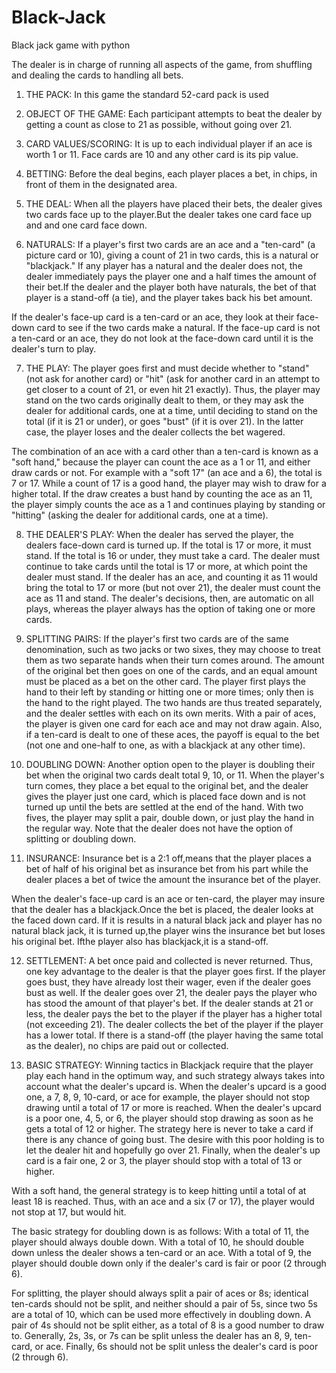 # Black-Jack
Black jack game with python

The dealer is in charge of running all aspects of the game, from shuffling and dealing the cards to handling all bets.

1) THE PACK:
In this game the standard 52-card pack is used

2) OBJECT OF THE GAME:
Each participant attempts to beat the dealer by getting a count as close to 21 as possible, without going over 21.

3) CARD VALUES/SCORING:
It is up to each individual player if an ace is worth 1 or 11. Face cards are 10 and any other card is its pip value.

4) BETTING:
Before the deal begins, each player places a bet, in chips, in front of them in the designated area.

5) THE DEAL:
When all the players have placed their bets, the dealer gives two cards face up to the player.But the dealer takes one card face up and and one card face down.

6) NATURALS:
If a player's first two cards are an ace and a "ten-card" (a picture card or 10), giving a count of 21 in two cards, this is a natural or "blackjack." If any player has a natural and the    dealer does not, the dealer immediately pays the player one and a half times the amount of their bet.If the dealer and the player both have naturals, the bet of that player is a stand-off   (a tie), and the player takes back his bet amount.

If the dealer's face-up card is a ten-card or an ace, they look at their face-down card to see if the two cards make a natural. If the face-up card is not a ten-card or an ace, they do not  look at the face-down card until it is the dealer's turn to play.

7) THE PLAY:
The player goes first and must decide whether to "stand" (not ask for another card) or "hit" (ask for another card in an attempt to get closer to a count of 21, or even hit 21 exactly). Thus, the player may stand on the two cards originally dealt to them, or they may ask the dealer for additional cards, one at a time, until deciding to stand on the total (if it is 21 or under), or goes "bust" (if it is over 21). In the latter case, the player loses and the dealer collects the bet wagered.

The combination of an ace with a card other than a ten-card is known as a "soft hand," because the player can count the ace as a 1 or 11, and either draw cards or not. For example with a    "soft 17" (an ace and a 6), the total is 7 or 17. While a count of 17 is a good hand, the player may wish to draw for a higher total. If the draw creates a bust hand by counting the ace as an 11, the player simply counts the ace as a 1 and continues playing by standing or "hitting" (asking the dealer for additional cards, one at a time).

8) THE DEALER'S PLAY:
When the dealer has served the player, the dealers face-down card is turned up. If the total is 17 or more, it must stand. If the total is 16 or under, they must take a card. The dealer must continue to take cards until the total is 17 or more, at which point the dealer must stand. If the dealer has an ace, and counting it as 11 would bring the total to 17 or more (but not over 21), the dealer must count the ace as 11 and stand. The dealer's decisions, then, are automatic on all plays, whereas the player always has the option of taking one or more cards.

9) SPLITTING PAIRS:
If the player's first two cards are of the same denomination, such as two jacks or two sixes, they may choose to treat them as two separate hands when their turn comes around. The amount of the original bet then goes on one of the cards, and an equal amount must be placed as a bet on the other card. The player first plays the hand to their left by standing or hitting one or    more times; only then is the hand to the right played. The two hands are thus treated separately, and the dealer settles with each on its own merits. With a pair of aces, the player is given one card for each ace and may not draw again. Also, if a ten-card is dealt to one of these aces, the payoff is equal to the bet (not one and one-half to one, as with a blackjack at any     other time).

10) DOUBLING DOWN:
Another option open to the player is doubling their bet when the original two cards dealt total 9, 10, or 11. When the player's turn comes, they place a bet equal to the original bet, and   the dealer gives the player just one card, which is placed face down and is not turned up until the bets are settled at the end of the hand. With two fives, the player may split a pair,     double down, or just play the hand in the regular way. Note that the dealer does not have the option of splitting or doubling down.

11) INSURANCE:
Insurance bet is a 2:1 off,means that the player places a bet of half of his original bet as insurance bet from his part while the dealer places a bet of twice the amount the insurance bet  of the player.

When the dealer's face-up card is an ace or ten-card, the player may insure that the dealer has a blackjack.Once the bet is placed, the dealer looks at the faced down card. If it is results in a natural black jack and player has no natural black jack, it is turned up,the player wins the insurance bet but loses his original bet. Ifthe player also has blackjack,it is a stand-off. 

12) SETTLEMENT:
A bet once paid and collected is never returned. Thus, one key advantage to the dealer is that the player goes first. If the player goes bust, they have already lost their wager, even if the dealer goes bust as well. If the dealer goes over 21, the dealer pays the player who has stood the amount of that player's bet. If the dealer stands at 21 or less, the dealer pays the bet  to the player if the player has a higher total (not exceeding 21). The dealer collects the bet of the player if the player has a lower total. If there is a stand-off (the player having the  same total as the dealer), no chips are paid out or collected.

13) BASIC STRATEGY:
Winning tactics in Blackjack require that the player play each hand in the optimum way, and such strategy always takes into account what the dealer's upcard is. When the dealer's upcard is a good one, a 7, 8, 9, 10-card, or ace for example, the player should not stop drawing until a total of 17 or more is reached. When the dealer's upcard is a poor one, 4, 5, or 6, the player  should stop drawing as soon as he gets a total of 12 or higher. The strategy here is never to take a card if there is any chance of going bust. The desire with this poor holding is to let   the dealer hit and hopefully go over 21. Finally, when the dealer's up card is a fair one, 2 or 3, the player should stop with a total of 13 or higher.

With a soft hand, the general strategy is to keep hitting until a total of at least 18 is reached. Thus, with an ace and a six (7 or 17), the player would not stop at 17, but would hit.

The basic strategy for doubling down is as follows: With a total of 11, the player should always double down. With a total of 10, he should double down unless the dealer shows a ten-card or an ace. With a total of 9, the player should double down only if the dealer's card is fair or poor (2 through 6).

For splitting, the player should always split a pair of aces or 8s; identical ten-cards should not be split, and neither should a pair of 5s, since two 5s are a total of 10, which can be used more effectively in doubling down. A pair of 4s should not be split either, as a total of 8 is a good number to draw to.  Generally, 2s, 3s, or 7s can be split unless the dealer has an 8, 9, ten-card, or ace. Finally, 6s should not be split unless the dealer's card is poor (2 through 6).
